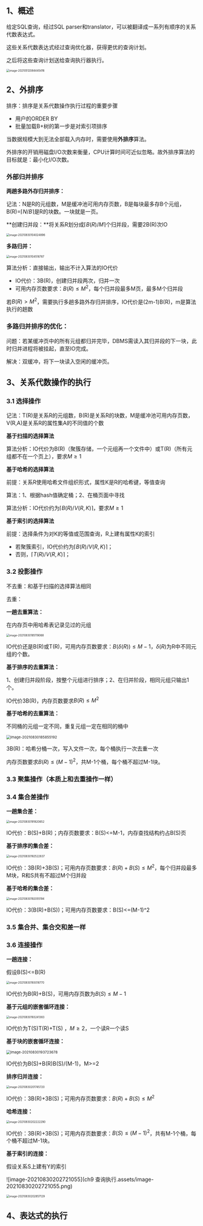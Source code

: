 ## 1、概述

给定SQL查询，经过SQL parser和translator，可以被翻译成一系列有顺序的关系代数表达式。

这些关系代数表达式经过查询优化器，获得更优的查询计划。

之后将这些查询计划送给查询执行器执行。

<img src="https://i.loli.net/2021/05/12/dMx5RGqbcClWzr4.png" alt="image-20210512084445416" style="zoom:50%;" />

## 2、外排序

排序：排序是关系代数操作执行过程的重要步骤

* 用户的ORDER BY
* 批量加载B+树的第一步是对索引项排序

当数据规模大到无法全部载入内存时，需要使用**外排序**算法。

外排序的开销用磁盘I/O次数来衡量，CPU计算时间可近似忽略。故外排序算法的目标就是：最小化I/O次数。

### 外部归并排序

**两趟多路外存归并排序：**

记法：N是R的元组数，M是缓冲池可用内存页数，B是每块最多存B个元组，B(R)=$\lceil N/B\rceil$是R的块数。一块就是一页。

**创建归并段：**将关系R划分成$\lceil B(R)/M\rceil$个归并段，需要2B(R)次IO

<img src="ch9 查询执行.assets/image-20210830104024896.png" alt="image-20210830104024896" style="zoom:50%;" />

**多路归并：**

<img src="ch9 查询执行.assets/image-20210830104518787.png" alt="image-20210830104518787" style="zoom:50%;" />

算法分析：直接输出，输出不计入算法的IO代价

* IO代价：3B(R)，创建归并段两次，归并一次
* 可用内存页数要求：$B(R)\le M^2$，每个归并段最多M页，最多M个归并段

若$B(R)\gt M^2$，需要执行多趟多路外存归并排序，IO代价是(2m-1)B(R)，m是算法执行的趟数

### 多路归并排序的优化：

问题：若某缓冲页中的所有元组都归并完毕，DBMS需读入其归并段的下一块，此时归并进程将被挂起，直至IO完成。

解决：双缓冲，将下一块读入空闲的缓冲页。

## 3、关系代数操作的执行

### 3.1 选择操作

记法：T(R)是关系R的元组数，B(R)是关系R的块数，M是缓冲池可用内存页数，V(R,A)是关系R的属性集A的不同值的个数

**基于扫描的选择算法**

算法分析：IO代价为B(R)（聚簇存储，一个元组再一个文件中）或T(R)（所有元组都不在一个页上），要求$M\ge 1$

**基于哈希的选择算法**

前提：关系R使用哈希文件组织形式，属性K是R的哈希键，等值查询

算法：1、根据hash值确定桶；2、在桶页面中寻找

算法分析：IO代价约为$\lceil B(R)/V(R,K)\rceil$，要求$M\ge1$

**基于索引的选择算法**

前提：选择条件为对K的等值或范围查询，R上建有属性K的索引

* 若聚簇索引，IO代价约为$\lceil B(R)/V(R,K)\rceil$；
* 否则，$\lceil T(R)/V(R,K)\rceil$；

### 3.2 投影操作

不去重：和基于扫描的选择算法相同

去重：

**一趟去重算法：**

在内存页中用哈希表记录见过的元组

<img src="ch9 查询执行.assets/image-20210830185119068.png" alt="image-20210830185119068" style="zoom:50%;" />

IO代价还是B(R)或T(R)，可用内存页数要求：$B(\delta(R))\le M-1$，$\delta(R)$为R中不同元组的个数。

**基于排序的去重算法：**

1、创建归并段阶段，按整个元组进行排序；2、在归并阶段，相同元组只输出1个。

IO代价3B(R)，内存页数要求$B(R)\le M^2$

**基于哈希的去重算法：**

不同桶的元组一定不同，重复元组一定在相同的桶中

<img src="ch9 查询执行.assets/image-20210830185855192.png" alt="image-20210830185855192" style="zoom: 67%;" />

3B(R)：哈希分桶一次，写入文件一次，每个桶执行一次去重一次

内存页数要求$B(R)\le (M-1)^2$，共M-1个桶，每个桶不超过M-1块。

### 3.3 聚集操作（本质上和去重操作一样）

### 3.4 集合差操作

**一趟集合差：**

<img src="ch9 查询执行.assets/image-20210830191820652.png" alt="image-20210830191820652" style="zoom:50%;" />

IO代价：B(S)+B(R)；内存页数要求：B(S)<=M-1，内存查找结构约占B(S)页

**基于排序的集合差：**

<img src="ch9 查询执行.assets/image-20210830192522837.png" alt="image-20210830192522837" style="zoom:50%;" />

IO代价：3B(R)+3B(S)；可用内存页数要求：$B(R)+B(S)\le M^2$，每个归并段最多M块，R和S共有不超过M个归并段

**基于哈希的集合差：**

<img src="ch9 查询执行.assets/image-20210830192055194.png" alt="image-20210830192055194" style="zoom:50%;" />

IO代价：3(B(R)+B(S))；可用内存页数要求：B(S)<=(M-1)^2

### 3.5 集合并、集合交和差一样

### 3.6 连接操作

**一趟连接：**

假设B(S)<=B(R)

<img src="ch9 查询执行.assets/image-20210830193018770.png" alt="image-20210830193018770" style="zoom:50%;" />

IO代价为B(R)+B(S)，可用内存页数为$B(S)\le M-1$

**基于元组的嵌套循环连接：**

<img src="ch9 查询执行.assets/image-20210830193241383.png" alt="image-20210830193241383" style="zoom:50%;" />

IO代价为T(S)T(R)+T(S) ，$M\ge 2$，一个读R一个读S

**基于块的嵌套循环连接：**

<img src="ch9 查询执行.assets/image-20210830193723678.png" alt="image-20210830193723678" style="zoom: 67%;" />

IO代价为B(S)+B(R)B(S)/(M-1)，M>=2

**排序归并连接：**

<img src="ch9 查询执行.assets/image-20210830201745720.png" alt="image-20210830201745720" style="zoom:50%;" />

IO代价：3B(R)+3B(S)；可用内存页数要求：$B(R)+B(S)\le M^2$

**哈希连接：**

<img src="ch9 查询执行.assets/image-20210830202222290.png" alt="image-20210830202222290" style="zoom:50%;" />

IO代价：3B(R)+3B(S)；可用内存页数要求：$B(S)\le (M-1)^2$，共有M-1个桶，每个桶不超过M-1块。

**基于索引的连接：**

假设关系S上建有Y的索引

![image-20210830202721055](ch9 查询执行.assets/image-20210830202721055.png)

<img src="ch9 查询执行.assets/image-20210830202857129.png" alt="image-20210830202857129" style="zoom:50%;" />

## 4、表达式的执行

